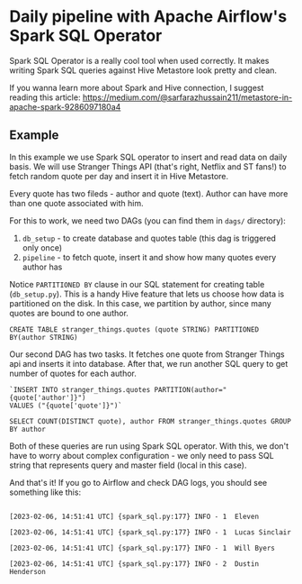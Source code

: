 # Daily pipeline with Apache Airflow's Spark SQL Operator

Spark SQL Operator is a really cool tool when used correctly. It makes writing Spark SQL 
queries against Hive Metastore look pretty and clean.

If you wanna learn more about Spark and Hive connection, I suggest reading this article:
https://medium.com/@sarfarazhussain211/metastore-in-apache-spark-9286097180a4

## Example

In this example we use Spark SQL operator to insert and read data on daily basis.
We will use Stranger Things API (that's right, Netflix and ST fans!) to fetch random quote per day and insert it in Hive Metastore. 

Every quote has two fileds - author and quote (text). Author can have more than one quote associated with him.

For this to work, we need two DAGs (you can find them in `dags/` directory):
1. `db_setup` - to create database and quotes table (this dag is triggered only once)
2. `pipeline` - to fetch quote, insert it and show how many quotes every author has

Notice `PARTITIONED BY` clause in our SQL statement for creating table (`db_setup.py`). This is a handy Hive feature that lets us choose how data is partitioned on the disk. In this case, we partition by author, since many quotes are bound to one author.

`CREATE TABLE stranger_things.quotes (quote STRING) PARTITIONED BY(author STRING)`

Our second DAG has two tasks. It fetches one quote from Stranger Things api and inserts it into database.
After that, we run another SQL query to get number of quotes for each author.

    `INSERT INTO stranger_things.quotes PARTITION(author="{quote['author']}") 
    VALUES ("{quote['quote']}")`


`SELECT COUNT(DISTINCT quote), author FROM stranger_things.quotes GROUP BY author`

Both of these queries are run using Spark SQL operator. With this, we don't have to worry about
complex configuration - we only need to pass SQL string that represents query and master field (local in this case).


And that's it!
If you go to Airflow and check DAG logs, you should see something like this:

```[2023-02-06, 14:51:41 UTC] {spark_sql.py:177} INFO - 1	Kali Prasad

[2023-02-06, 14:51:41 UTC] {spark_sql.py:177} INFO - 1	Eleven

[2023-02-06, 14:51:41 UTC] {spark_sql.py:177} INFO - 1	Lucas Sinclair

[2023-02-06, 14:51:41 UTC] {spark_sql.py:177} INFO - 1	Will Byers

[2023-02-06, 14:51:41 UTC] {spark_sql.py:177} INFO - 2	Dustin Henderson
```
